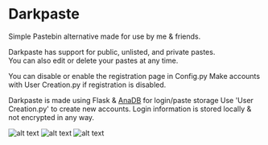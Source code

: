 # Darkpaste
Simple Pastebin alternative made for use by me & friends.

Darkpaste has support for public, unlisted, and private pastes. <br>
You can also edit or delete your pastes at any time.

You can disable or enable the registration page in Config.py
Make accounts with User Creation.py if registration is disabled.

Darkpaste is made using Flask & [AnaDB](https://github.com/10xJSChad/AnaDB) for login/paste storage
Use 'User Creation.py' to create new accounts. Login information is stored locally & not encrypted in any way.

![alt text](https://i.imgur.com/0ZFI3yH.png)
![alt text](https://i.imgur.com/zLSJMFM.png)
![alt text](https://i.imgur.com/0O7FAJy.png)
